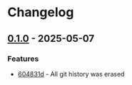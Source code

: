 # Changelog

## [0.1.0](https://github.com/rodmoioliveira/capital-gains/compare/...0.1.0) - 2025-05-07

### Features

- [604831d](https://github.com/rodmoioliveira/capital-gains/commit/604831d1e92a947625d69b870e10db1119061934) - All git history was erased
